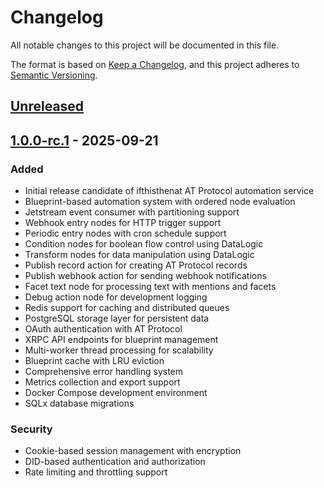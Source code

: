 # Changelog

All notable changes to this project will be documented in this file.

The format is based on [Keep a Changelog](https://keepachangelog.com/en/1.1.0/),
and this project adheres to [Semantic Versioning](https://semver.org/spec/v2.0.0.html).

## [Unreleased]

## [1.0.0-rc.1] - 2025-09-21

### Added
- Initial release candidate of ifthisthenat AT Protocol automation service
- Blueprint-based automation system with ordered node evaluation
- Jetstream event consumer with partitioning support
- Webhook entry nodes for HTTP trigger support
- Periodic entry nodes with cron schedule support
- Condition nodes for boolean flow control using DataLogic
- Transform nodes for data manipulation using DataLogic
- Publish record action for creating AT Protocol records
- Publish webhook action for sending webhook notifications
- Facet text node for processing text with mentions and facets
- Debug action node for development logging
- Redis support for caching and distributed queues
- PostgreSQL storage layer for persistent data
- OAuth authentication with AT Protocol
- XRPC API endpoints for blueprint management
- Multi-worker thread processing for scalability
- Blueprint cache with LRU eviction
- Comprehensive error handling system
- Metrics collection and export support
- Docker Compose development environment
- SQLx database migrations

### Security
- Cookie-based session management with encryption
- DID-based authentication and authorization
- Rate limiting and throttling support

[Unreleased]: https://github.com/graze-social/iftta/compare/v1.0.0-rc.1...HEAD
[1.0.0-rc.1]: https://github.com/graze-social/iftta/compare/9558d9d7ba728cce75c5b395101ccd5b1cbf05bd...v1.0.0-rc.1